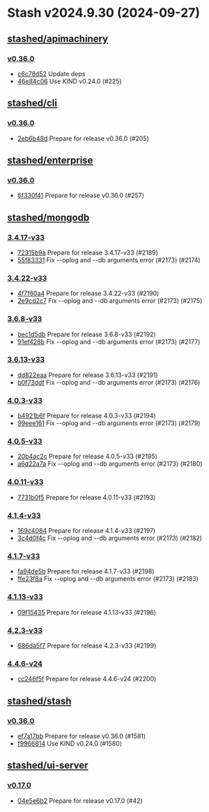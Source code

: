 # Stash v2024.9.30 (2024-09-27)


## [stashed/apimachinery](https://github.com/stashed/apimachinery)

### [v0.36.0](https://github.com/stashed/apimachinery/releases/tag/v0.36.0)

- [c6c78d52](https://github.com/stashed/apimachinery/commit/c6c78d52) Update deps
- [46e84c06](https://github.com/stashed/apimachinery/commit/46e84c06) Use KIND v0.24.0 (#225)



## [stashed/cli](https://github.com/stashed/cli)

### [v0.36.0](https://github.com/stashed/cli/releases/tag/v0.36.0)

- [2eb6b48d](https://github.com/stashed/cli/commit/2eb6b48d) Prepare for release v0.36.0 (#205)



## [stashed/enterprise](https://github.com/stashed/enterprise)

### [v0.36.0](https://github.com/stashed/enterprise/releases/tag/v0.36.0)

- [6f330f41](https://github.com/stashed/enterprise/commit/6f330f412) Prepare for release v0.36.0 (#257)



## [stashed/mongodb](https://github.com/stashed/mongodb)

### [3.4.17-v33](https://github.com/stashed/mongodb/releases/tag/3.4.17-v33)

- [72315b9a](https://github.com/stashed/mongodb/commit/72315b9a) Prepare for release 3.4.17-v33 (#2189)
- [55f83331](https://github.com/stashed/mongodb/commit/55f83331) Fix --oplog and --db arguments error (#2173) (#2174)


### [3.4.22-v33](https://github.com/stashed/mongodb/releases/tag/3.4.22-v33)

- [4f7f60a4](https://github.com/stashed/mongodb/commit/4f7f60a4) Prepare for release 3.4.22-v33 (#2190)
- [2e9cd2c7](https://github.com/stashed/mongodb/commit/2e9cd2c7) Fix --oplog and --db arguments error (#2173) (#2175)


### [3.6.8-v33](https://github.com/stashed/mongodb/releases/tag/3.6.8-v33)

- [bec1d5db](https://github.com/stashed/mongodb/commit/bec1d5db) Prepare for release 3.6.8-v33 (#2192)
- [91ef428b](https://github.com/stashed/mongodb/commit/91ef428b) Fix --oplog and --db arguments error (#2173) (#2177)


### [3.6.13-v33](https://github.com/stashed/mongodb/releases/tag/3.6.13-v33)

- [dd822eaa](https://github.com/stashed/mongodb/commit/dd822eaa) Prepare for release 3.6.13-v33 (#2191)
- [b0f73ddf](https://github.com/stashed/mongodb/commit/b0f73ddf) Fix --oplog and --db arguments error (#2173) (#2176)


### [4.0.3-v33](https://github.com/stashed/mongodb/releases/tag/4.0.3-v33)

- [b4921b6f](https://github.com/stashed/mongodb/commit/b4921b6f) Prepare for release 4.0.3-v33 (#2194)
- [99eee161](https://github.com/stashed/mongodb/commit/99eee161) Fix --oplog and --db arguments error (#2173) (#2179)


### [4.0.5-v33](https://github.com/stashed/mongodb/releases/tag/4.0.5-v33)

- [20b4ac2c](https://github.com/stashed/mongodb/commit/20b4ac2c) Prepare for release 4.0.5-v33 (#2195)
- [a6d22a7a](https://github.com/stashed/mongodb/commit/a6d22a7a) Fix --oplog and --db arguments error (#2173) (#2180)


### [4.0.11-v33](https://github.com/stashed/mongodb/releases/tag/4.0.11-v33)

- [7731b0f5](https://github.com/stashed/mongodb/commit/7731b0f5) Prepare for release 4.0.11-v33 (#2193)


### [4.1.4-v33](https://github.com/stashed/mongodb/releases/tag/4.1.4-v33)

- [169c4084](https://github.com/stashed/mongodb/commit/169c4084) Prepare for release 4.1.4-v33 (#2197)
- [3c4d0f4c](https://github.com/stashed/mongodb/commit/3c4d0f4c) Fix --oplog and --db arguments error (#2173) (#2182)


### [4.1.7-v33](https://github.com/stashed/mongodb/releases/tag/4.1.7-v33)

- [fa94de5b](https://github.com/stashed/mongodb/commit/fa94de5b) Prepare for release 4.1.7-v33 (#2198)
- [ffe23f8a](https://github.com/stashed/mongodb/commit/ffe23f8a) Fix --oplog and --db arguments error (#2173) (#2183)


### [4.1.13-v33](https://github.com/stashed/mongodb/releases/tag/4.1.13-v33)

- [09f15435](https://github.com/stashed/mongodb/commit/09f15435) Prepare for release 4.1.13-v33 (#2196)


### [4.2.3-v33](https://github.com/stashed/mongodb/releases/tag/4.2.3-v33)

- [686da5f7](https://github.com/stashed/mongodb/commit/686da5f7) Prepare for release 4.2.3-v33 (#2199)


### [4.4.6-v24](https://github.com/stashed/mongodb/releases/tag/4.4.6-v24)

- [cc246f5f](https://github.com/stashed/mongodb/commit/cc246f5f) Prepare for release 4.4.6-v24 (#2200)



## [stashed/stash](https://github.com/stashed/stash)

### [v0.36.0](https://github.com/stashed/stash/releases/tag/v0.36.0)

- [ef7a17bb](https://github.com/stashed/stash/commit/ef7a17bb4) Prepare for release v0.36.0 (#1581)
- [f9966814](https://github.com/stashed/stash/commit/f99668149) Use KIND v0.24.0 (#1580)



## [stashed/ui-server](https://github.com/stashed/ui-server)

### [v0.17.0](https://github.com/stashed/ui-server/releases/tag/v0.17.0)

- [04e5e6b2](https://github.com/stashed/ui-server/commit/04e5e6b2) Prepare for release v0.17.0 (#42)



